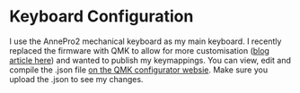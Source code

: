 # Keyboard Configuration

I use the AnnePro2 mechanical keyboard as my main keyboard. I recently replaced the firmware with QMK to allow for more customisation ([blog article here](https://headblockhead.com/2022/10/29/updating-the-firmware-of-my-annepro2-keyboard-to-qmk/)) and wanted to publish my keymappings. You can view, edit and compile the .json file [on the QMK configurator websie](https://config.qmk.fm/#/annepro2/c18/LAYOUT_60_ansi). Make sure you upload the .json to see my changes.
